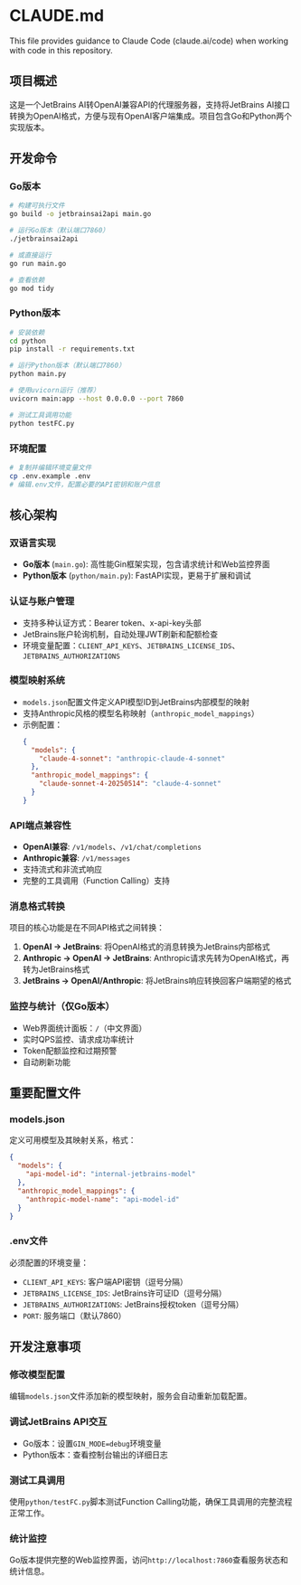 # CLAUDE.md

This file provides guidance to Claude Code (claude.ai/code) when working with code in this repository.

## 项目概述

这是一个JetBrains AI转OpenAI兼容API的代理服务器，支持将JetBrains AI接口转换为OpenAI格式，方便与现有OpenAI客户端集成。项目包含Go和Python两个实现版本。

## 开发命令

### Go版本
```bash
# 构建可执行文件
go build -o jetbrainsai2api main.go

# 运行Go版本（默认端口7860）
./jetbrainsai2api

# 或直接运行
go run main.go

# 查看依赖
go mod tidy
```

### Python版本
```bash
# 安装依赖
cd python
pip install -r requirements.txt

# 运行Python版本（默认端口7860）
python main.py

# 使用uvicorn运行（推荐）
uvicorn main:app --host 0.0.0.0 --port 7860

# 测试工具调用功能
python testFC.py
```

### 环境配置
```bash
# 复制并编辑环境变量文件
cp .env.example .env
# 编辑.env文件，配置必要的API密钥和账户信息
```

## 核心架构

### 双语言实现
- **Go版本** (`main.go`): 高性能Gin框架实现，包含请求统计和Web监控界面
- **Python版本** (`python/main.py`): FastAPI实现，更易于扩展和调试

### 认证与账户管理
- 支持多种认证方式：Bearer token、x-api-key头部
- JetBrains账户轮询机制，自动处理JWT刷新和配额检查
- 环境变量配置：`CLIENT_API_KEYS`、`JETBRAINS_LICENSE_IDS`、`JETBRAINS_AUTHORIZATIONS`

### 模型映射系统
- `models.json`配置文件定义API模型ID到JetBrains内部模型的映射
- 支持Anthropic风格的模型名称映射（`anthropic_model_mappings`）
- 示例配置：
  ```json
  {
    "models": {
      "claude-4-sonnet": "anthropic-claude-4-sonnet"
    },
    "anthropic_model_mappings": {
      "claude-sonnet-4-20250514": "claude-4-sonnet"
    }
  }
  ```

### API端点兼容性
- **OpenAI兼容**: `/v1/models`、`/v1/chat/completions`
- **Anthropic兼容**: `/v1/messages`
- 支持流式和非流式响应
- 完整的工具调用（Function Calling）支持

### 消息格式转换
项目的核心功能是在不同API格式之间转换：
1. **OpenAI → JetBrains**: 将OpenAI格式的消息转换为JetBrains内部格式
2. **Anthropic → OpenAI → JetBrains**: Anthropic请求先转为OpenAI格式，再转为JetBrains格式
3. **JetBrains → OpenAI/Anthropic**: 将JetBrains响应转换回客户端期望的格式

### 监控与统计（仅Go版本）
- Web界面统计面板：`/`（中文界面）
- 实时QPS监控、请求成功率统计
- Token配额监控和过期预警
- 自动刷新功能

## 重要配置文件

### models.json
定义可用模型及其映射关系，格式：
```json
{
  "models": {
    "api-model-id": "internal-jetbrains-model"
  },
  "anthropic_model_mappings": {
    "anthropic-model-name": "api-model-id"
  }
}
```

### .env文件
必须配置的环境变量：
- `CLIENT_API_KEYS`: 客户端API密钥（逗号分隔）
- `JETBRAINS_LICENSE_IDS`: JetBrains许可证ID（逗号分隔）
- `JETBRAINS_AUTHORIZATIONS`: JetBrains授权token（逗号分隔）
- `PORT`: 服务端口（默认7860）

## 开发注意事项

### 修改模型配置
编辑`models.json`文件添加新的模型映射，服务会自动重新加载配置。

### 调试JetBrains API交互
- Go版本：设置`GIN_MODE=debug`环境变量
- Python版本：查看控制台输出的详细日志

### 测试工具调用
使用`python/testFC.py`脚本测试Function Calling功能，确保工具调用的完整流程正常工作。

### 统计监控
Go版本提供完整的Web监控界面，访问`http://localhost:7860`查看服务状态和统计信息。